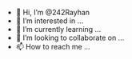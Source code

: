 - 👋 Hi, I’m @242Rayhan
- 👀 I’m interested in ...
- 🌱 I’m currently learning ...
- 💞️ I’m looking to collaborate on ...
- 📫 How to reach me ...

<!---
242Rayhan/242Rayhan is a ✨ special ✨ repository because its `README.md` (this file) appears on your GitHub profile.
You can click the Preview link to take a look at your changes.
---
